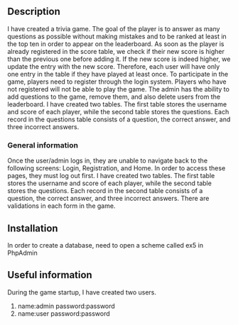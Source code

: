 
## Description

I have created a trivia game. The goal of the player is to answer as
many questions as possible without making mistakes and to be ranked at least
in the top ten in order to appear on the leaderboard. As soon as the player is already registered in the 
score table, we check if their new score is higher than the previous one before adding it. If the new score is
indeed higher, we update the entry with the new score. Therefore, each user will have only one entry in
the table if they have played at least once.
To participate in the game, 
players need to register through the login system. Players who have not registered 
will not be able to play the game. The admin has the ability to add questions to the game,
remove them, and also delete users from the leaderboard. I have created two tables. The first
table stores the username and score of each player, while the second table stores the questions.
Each record in the questions table consists of a question, the 
correct answer, and three incorrect answers.

### General information

Once the user/admin logs in, they are unable to navigate back to the following screens: Login, 
Registration, and Home. In order to access these pages, they must log out first.
I have created two tables. The first table stores the username and score of each player,
while the second table stores the questions.
Each record in the second table consists of a question, the correct answer, and three incorrect answers.
There are validations in each form in the game.

## Installation

In order to create a database,
need to open a scheme called ex5 in PhpAdmin

## Useful information

During the game startup, I have created two users.
1. name:admin password:password
2. name:user password:password
